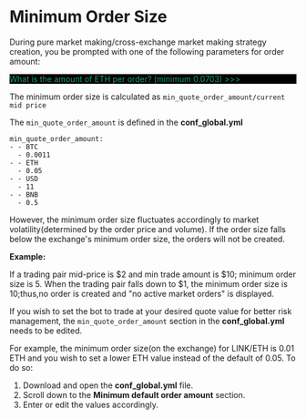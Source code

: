 # Minimum Order Size

<style>
    .div-1 {
        background-color: #000000;
    }
</style>

During pure market making/cross-exchange market making strategy creation, you be prompted with one of the following parameters for order amount:

<div class="div-1"> <font color="#20a26a">What is the amount of ETH per order? (minimum 0.0703) >>></font></div>

The minimum order size is calculated as `min_quote_order_amount/current mid price`

The `min_quote_order_amount` is defined in the  **conf_global.yml**

```
min_quote_order_amount:
- - BTC
  - 0.0011
- - ETH
  - 0.05
- - USD
  - 11
- - BNB
  - 0.5
```

However, the minimum order size fluctuates accordingly to market volatility(determined by the order price and volume). If the order size falls below the exchange's minimum order size, the orders will not be created.

**Example:**

If a trading pair mid-price is $2 and min trade amount is $10; minimum order size is 5. When the trading pair falls down to $1, the minimum order size is 10;thus,no order is created and "no active market orders" is displayed.

If you wish to set the bot to trade at your desired quote value for better risk management, the `min_quote_order_amount` section in the **conf_global.yml** needs to be edited. 

For example, the minimum order size(on the exchange) for LINK/ETH is 0.01 ETH and you wish to set a lower ETH value instead of the default of 0.05. To do so:

1. Download and open the **conf_global.yml** file.
2. Scroll down to the **Minimum default order amount** section.
3. Enter or edit the values accordingly.


